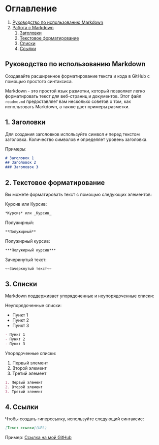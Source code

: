 # Оглавление

1. [Руководство по использованию Markdown](#руководство-по-использованию-markdown)
2. [Работа с Markdown](#работа-с-markdown)
   1. [Заголовки](#1-заголовки)
   2. [Текстовое форматирование](#2-текстовое-форматирование)
   3. [Списки](#3-списки)
   4. [Ссылки](#4-ссылки)

## Руководство по использованию Markdown

Создавайте расширенное форматирование текста и кода в GitHub с помощью простого синтаксиса.

Markdown - это простой язык разметки, который позволяет легко форматировать текст для веб-страниц и документов. Этот файл `readme.md` предоставляет вам несколько советов о том, как использовать Markdown, а также дает примеры разметки.

## 1. Заголовки

Для создания заголовков используйте символ `#` перед текстом заголовка. Количество символов `#` определяет уровень заголовка.

Примеры:
```markdown
# Заголовок 1
## Заголовок 2
### Заголовок 3
```

## 2. Текстовое форматирование

Вы можете форматировать текст с помощью следующих элементов:

Курсив или Курсив:
```markdown
*Курсив* или _Курсив_
```
Полужирный:
```markdown
**Полужирный**
```
Полужирный курсив:
```markdown
***Полужирный курсив***
```
Зачеркнутый текст:
```markdown
~~Зачеркнутый текст~~
```

## 3. Списки

Markdown поддерживает упорядоченные и неупорядоченные списки:

Неупорядоченные списки:

- Пункт 1
- Пункт 2
- Пункт 3

```markdown
- Пункт 1
- Пункт 2
- Пункт 3
```

Упорядоченные списки:

1. Первый элемент
2. Второй элемент
3. Третий элемент

```markdown
1. Первый элемент
2. Второй элемент
3. Третий элемент
```

## 4. Ссылки

Чтобы создать гиперссылку, используйте следующий синтаксис:
```markdown
[Текст ссылки](URL)
```

Пример:
[Ссылка на мой GitHub](https://github.com/MaximalZL/edu_git)